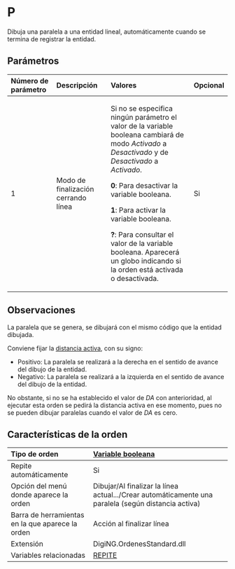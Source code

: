 # P

Dibuja una paralela a una entidad lineal, automáticamente cuando se termina de registrar la entidad.

## Parámetros

<table>
  <thead>
    <tr>
      <th style="text-align:left">N&#xFA;mero de par&#xE1;metro</th>
      <th style="text-align:left">Descripci&#xF3;n</th>
      <th style="text-align:left">Valores</th>
      <th style="text-align:left">Opcional</th>
    </tr>
  </thead>
  <tbody>
    <tr>
      <td style="text-align:left">1</td>
      <td style="text-align:left">Modo de finalizaci&#xF3;n cerrando l&#xED;nea</td>
      <td style="text-align:left">
        <p>Si no se especifica ning&#xFA;n par&#xE1;metro el valor de la variable
          booleana cambiar&#xE1; de modo <em>Activado</em> a <em>Desactivado</em> y de <em>Desactivado</em> a <em>Activado</em>.</p>
        <p><b>0</b>: Para desactivar la variable booleana.</p>
        <p><b>1</b>: Para activar la variable booleana.</p>
        <p><b>?</b>: Para consultar el valor de la variable booleana. Aparecer&#xE1;
          un globo indicando si la orden est&#xE1; activada o desactivada.</p>
      </td>
      <td style="text-align:left">Si</td>
    </tr>
  </tbody>
</table>

## Observaciones

La paralela que se genera, se dibujará con el mismo código que la entidad dibujada.

Conviene fijar la [distancia activa](/digi3d-net/referencia/ventana-de-dibujo/variables/d/da.md), con su signo:

* Positivo: La paralela se realizará a la derecha en el sentido de avance del dibujo de la entidad.
* Negativo: La paralela se realizará a la izquierda en el sentido de avance del dibujo de la entidad.

No obstante, si no se ha establecido el valor de _DA_ con anterioridad, al ejecutar esta orden se pedirá la distancia activa en ese momento, pues no se pueden dibujar paralelas cuando el valor de _DA_ es cero.

## Características de la orden

| Tipo de orden | [Variable booleana](p.md) |
| :--- | :--- |
| Repite automáticamente | Si |
| Opción del menú donde aparece la orden | Dibujar/Al finalizar la línea actual.../Crear automáticamente una paralela \(según distancia activa\) |
| Barra de herramientas en la que aparece la orden | Acción al finalizar línea |
| Extensión | DigiNG.OrdenesStandard.dll |
| Variables relacionadas | [REPITE](/digi3d-net/referencia/ventana-de-dibujo/variables/r/repite.md) |

